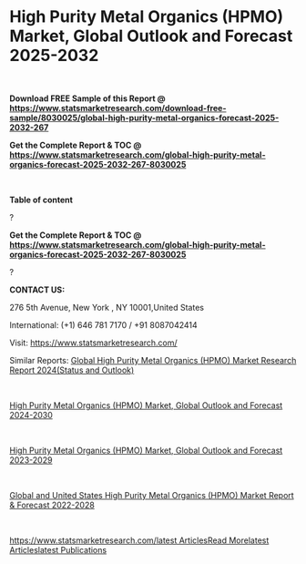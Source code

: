 <h1>High Purity Metal Organics (HPMO) Market, Global Outlook and Forecast 2025-2032</h1><br/><p><strong>Download FREE Sample of this Report @ <a href="https://www.statsmarketresearch.com/download-free-sample/8030025/global-high-purity-metal-organics-forecast-2025-2032-267">https://www.statsmarketresearch.com/download-free-sample/8030025/global-high-purity-metal-organics-forecast-2025-2032-267</a></strong></p>
 
 
 
 <div><b>Get the Complete Report & TOC @ <a href="https://www.statsmarketresearch.com/global-high-purity-metal-organics-forecast-2025-2032-267-8030025">https://www.statsmarketresearch.com/global-high-purity-metal-organics-forecast-2025-2032-267-8030025</a></b></div>
 
 
 
 <p><br />
 
 <b>Table of content</b></p>
 
 
 
 <p>? </p>
 
 
 
 <div><b>Get the Complete Report & TOC @ <a href="https://www.statsmarketresearch.com/global-high-purity-metal-organics-forecast-2025-2032-267-8030025">https://www.statsmarketresearch.com/global-high-purity-metal-organics-forecast-2025-2032-267-8030025</a></b></div>
 
 
 
 <p>? </p>
 
 
 
 <p><b>CONTACT US:</b><br />
 
 276 5th Avenue, New York , NY 10001,United States<br />
 
 International: (+1) 646 781 7170 / +91 8087042414<br />
 
 Visit: <a href="https://www.statsmarketresearch.com/">https://www.statsmarketresearch.com/</a><br />
 
 Similar Reports: <a href="https://www.statsmarketresearch.com/global-high-purity-metal-organics-forecast-2025-2032-267-8030025">Global High Purity Metal Organics (HPMO) Market Research Report 2024(Status and Outlook)</a><br />
 
 <br />
 
 <a href="https://www.statsmarketresearch.com/global-high-purity-metal-organics-forecast-2025-2032-267-8030025">High Purity Metal Organics (HPMO) Market, Global Outlook and Forecast 2024-2030</a><br />
 
 <br />
 
 <a href="https://www.statsmarketresearch.com/global-high-purity-metal-organics-forecast-2025-2032-267-8030025">High Purity Metal Organics (HPMO) Market, Global Outlook and Forecast 2023-2029</a><br />
 
 <br />
 
 <a href="https://www.statsmarketresearch.com/global-high-purity-metal-organics-forecast-2025-2032-267-8030025">Global and United States High Purity Metal Organics (HPMO) Market Report & Forecast 2022-2028</a><br />
 
 <br />
 
 <a href="https://gyeongbokgung.com">https://www.statsmarketresearch.com/</a><a href="https://hallyeomaritime.com">latest Articles</a><a href="https://jingwansa.com">Read More</a><a href="https://nguoiviet.jp/">latest Articles</a><a href="https://www.intelmarketresearch.com/">latest Publications</a></p>